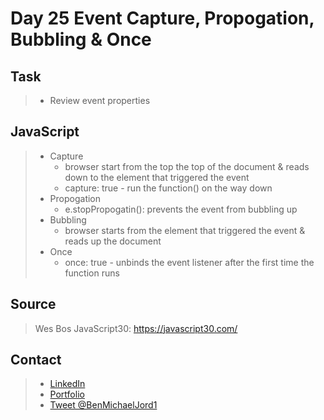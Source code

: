# Day 25 Event Capture, Propogation, Bubbling & Once

## Task

> - Review event properties

## JavaScript

> - Capture
>   - browser start from the top the top of the document & reads down to the element that triggered the event
>   - capture: true - run the function() on the way down
> - Propogation
>   - e.stopPropogatin(): prevents the event from bubbling up
> - Bubbling
>   - browser starts from the element that triggered the event & reads up the document
> - Once
>   - once: true - unbinds the event listener after the first time the function runs

## Source

> Wes Bos JavaScript30: https://javascript30.com/

## Contact

> - [LinkedIn](https://www.linkedin.com/in/benjamin-alt-higginbotham/)
> - [Portfolio](https://higginbotham.fun)
> - [Tweet @BenMichaelJord1](https://twitter.com/BenMichaelJord1)
